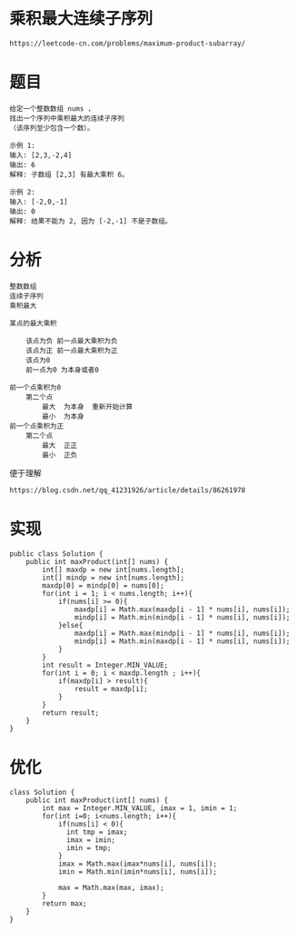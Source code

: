        
                            

# 乘积最大连续子序列
    
    https://leetcode-cn.com/problems/maximum-product-subarray/
    

# 题目

    给定一个整数数组 nums ，
    找出一个序列中乘积最大的连续子序列
    （该序列至少包含一个数）。

    示例 1:
    输入: [2,3,-2,4]
    输出: 6
    解释: 子数组 [2,3] 有最大乘积 6。
    
    示例 2:
    输入: [-2,0,-1]
    输出: 0
    解释: 结果不能为 2, 因为 [-2,-1] 不是子数组。


# 分析

    整数数组
    连续子序列
    乘积最大
    
    某点的最大乘积
    
        该点为负 前一点最大乘积为负
        该点为正 前一点最大乘积为正
        该点为0 
        前一点为0 为本身或者0

    前一个点乘积为0
        第二个点
            最大  为本身  重新开始计算
            最小  为本身
    前一个点乘积为正
        第二个点
            最大  正正
            最小  正负
              
        
便于理解

    https://blog.csdn.net/qq_41231926/article/details/86261978
    
        
# 实现

    
    






    public class Solution {
        public int maxProduct(int[] nums) {
            int[] maxdp = new int[nums.length];
            int[] mindp = new int[nums.length];
            maxdp[0] = mindp[0] = nums[0];
            for(int i = 1; i < nums.length; i++){
                if(nums[i] >= 0){
                    maxdp[i] = Math.max(maxdp[i - 1] * nums[i], nums[i]);
                    mindp[i] = Math.min(mindp[i - 1] * nums[i], nums[i]);
                }else{
                    maxdp[i] = Math.max(mindp[i - 1] * nums[i], nums[i]);
                    mindp[i] = Math.min(maxdp[i - 1] * nums[i], nums[i]);
                }
            }
            int result = Integer.MIN_VALUE;
            for(int i = 0; i < maxdp.length ; i++){
                if(maxdp[i] > result){
                    result = maxdp[i];
                }
            }
            return result;
        }
    }
    
    

# 优化

    class Solution {
        public int maxProduct(int[] nums) {
            int max = Integer.MIN_VALUE, imax = 1, imin = 1;
            for(int i=0; i<nums.length; i++){
                if(nums[i] < 0){ 
                  int tmp = imax;
                  imax = imin;
                  imin = tmp;
                }
                imax = Math.max(imax*nums[i], nums[i]);
                imin = Math.min(imin*nums[i], nums[i]);
                
                max = Math.max(max, imax);
            }
            return max;
        }
    }
  